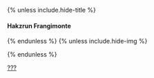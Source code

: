 {% unless include.hide-title %}
#### Hakzrun Frangimonte

{% endunless %}
{% unless include.hide-img %}

{% endunless %}


[???](/star/mainquest#hakzrun-frangimonte)